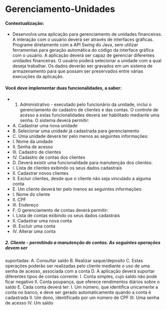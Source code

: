 # Gerenciamento-Unidades
#### Contextualização:
- Desenvolva uma aplicação para gerenciamento de unidades financeiras. A interação com o
usuário deverá ser através de interfaces gráficas. Programe diretamente com a API Swing do
Java, sem utilizar ferramentas para geração automática do código da interface gráfica com o
usuário. A aplicação deverá ser capaz de gerenciar diferentes unidades financeiras. O usuário
poderá selecionar a unidade com a qual deseja trabalhar. Os dados deverão ser gravados em
um sistema de armazenamento para que possam ser preservados entre várias execuções da
aplicação.
#### Você deve implementar duas funcionalidades, a saber:
- 1. Administrativo - executado pelo funcionário da unidade, inclui o gerenciamento do
cadastro de clientes e das contas. O controle de acesso a estas funcionalidades deverá
ser habilitado mediante uma senha. O sistema deverá permitir:
- A. Cadastrar uma nova unidade
- B. Selecionar uma unidade já cadastrada para gerenciamento
- C. Uma unidade deverá ter pelo menos as seguintes informações:
- I. Nome da unidade
- II. Senha de acesso
- III. Cadastro de clientes
- IV. Cadastro de contas dos clientes
- D. Deverá existir uma funcionalidade para manutenção dos clientes:
- I. Lista de clientes exibindo os seus dados cadastrais
- II. Cadastrar novos clientes
- II. Excluir clientes, desde que o cliente não seja vinculado a alguma conta
- E. Um cliente deverá ter pelo menos as seguintes informações:
- I. Nome do cliente
- II. CPF
- III. Endereço
- F. O gerenciamento de contas deverá permitir:
- I. Lista de contas exibindo os seus dados cadastrais
- II. Cadastrar uma nova conta
- III. Excluir uma conta
- IV. Alterar uma conta

##### 2. Cliente - permitindo a manutenção de contas. As seguintes operações devem ser
suportadas:
A. Consultar saldo
B. Realizar saque/deposito
C. Estas operações poderão ser realizadas pelo cliente mediante o uso de uma
senha de acesso, associada com a conta
D. A aplicação deverá suportar diferentes tipos de contas corrente:
I. Conta simples, cujo saldo não pode ficar negativo
II. Conta poupança, que oferece rendimentos diários sobre o saldo
E. Cada conta deverá ter:
I. Um número, que identifica unicamente a conta no banco, e deve ser
gerado automaticamente quando a conta é cadastrada
II. Um dono, identificado por um número de CPF
III. Uma senha de acesso
IV. Um saldo
